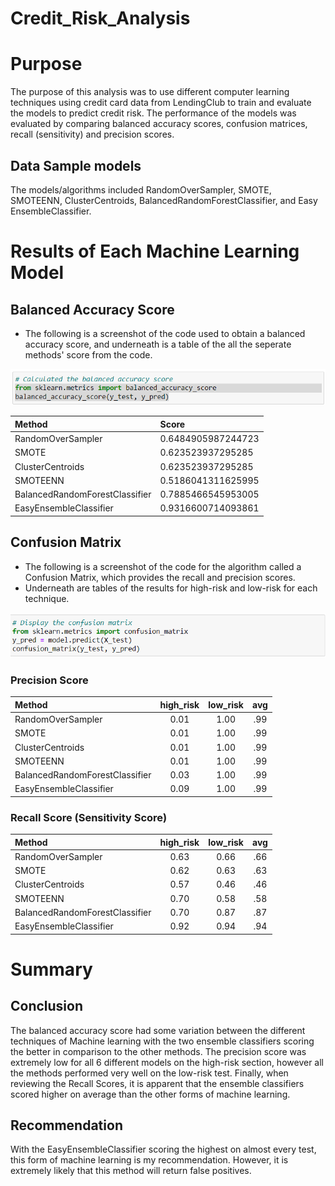 # Credit_Risk_Analysis

# Purpose 

The  purpose of this analysis was to use different computer learning techniques using credit card data from LendingClub to train and evaluate the models to predict credit risk.  The performance of the models was evaluated by comparing balanced accuracy scores, confusion matrices, recall (sensitivity) and precision scores. 

## Data Sample  models 

The models/algorithms included RandomOverSampler, SMOTE, SMOTEENN,  ClusterCentroids, BalancedRandomForestClassifier, and Easy EnsembleClassifier.  

# Results of Each Machine Learning Model 
 

## Balanced Accuracy  Score

- The following is a screenshot of the code used to obtain a balanced accuracy score, and underneath is a table of the all the seperate methods' score from the code.

![Balanced Accuracy Score](https://github.com/AlexGeiger1/Credit_Risk_Analysis/blob/main/Resources/balanced%20accuracy%20score.png)

|Method| Score|
|:----------------|:----------------------|
|RandomOverSampler|			0.6484905987244723 |
|SMOTE| 					0.623523937295285| 
|ClusterCentroids| 			0.623523937295285| 
|SMOTEENN| 					0.5186041311625995| 
|BalancedRandomForestClassifier|	0.7885466545953005| 
|EasyEnsembleClassifier| 		0.9316600714093861 |

 

## Confusion Matrix 

- The following is a screenshot of the code for the algorithm called a Confusion Matrix, which provides the recall and precision scores.
- Underneath are tables of the results for high-risk and low-risk for each technique.

![Precision Score](https://github.com/AlexGeiger1/Credit_Risk_Analysis/blob/main/Resources/Confusion%20Matrix.png)

### Precision Score

|Method|high_risk  	|low_risk	 |avg	| 
|:----------------|:--------:|:-----:|:-----:|
|RandomOverSampler| 			0.01|		1.00|		.99	| 
|SMOTE					|0.01		|1.00		|.99 |
|ClusterCentroids| 			0.01|		1.00|		.99| 
|SMOTEENN| 					0.01|		1.00|		.99| 
|BalancedRandomForestClassifier| 	0.03|		1.00|		.99| 
|EasyEnsembleClassifier| 		0.09|		1.00|		.99|		 

 

### Recall Score (Sensitivity Score)  

|Method|high_risk  	|low_risk	 |avg	| 
|:----------------|:--------:|:-----:|:-----:|
|RandomOverSampler| 			0.63|		0.66|		.66| 
|SMOTE| 					0.62|		0.63|		.63| 
|ClusterCentroids| 			0.57|		0.46|		.46| 
|SMOTEENN| 					0.70|		0.58|		.58| 
|BalancedRandomForestClassifier| 	0.70|		0.87|		.87| 
|EasyEnsembleClassifier| 		0.92|		0.94|		.94|						 

# Summary 
## Conclusion
The balanced accuracy score had some variation between the different techniques of Machine learning with the two ensemble classifiers scoring the better in comparison to the other methods. The precision score was extremely low for all 6 different models on the high-risk section, however all the methods performed very well on the low-risk test. Finally, when reviewing the Recall Scores, it is apparent that the ensemble classifiers scored higher on average than the other forms of machine learning.  

## Recommendation 
With the EasyEnsembleClassifier scoring the highest on almost every test, this form of machine learning is my recommendation. However, it is extremely likely that this method will return false positives. 
